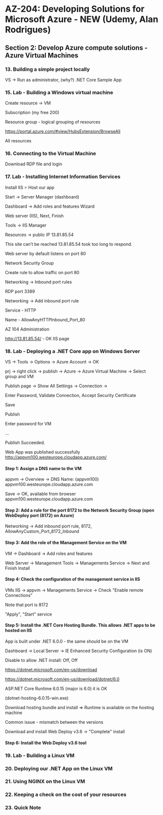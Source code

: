 # AZ-204: Developing Solutions for Microsoft Azure - NEW (Udemy, Alan Rodrigues)

## Section 2: Develop Azure compute solutions - Azure Virtual Machines

### 13. Building a simple project locally

VS -> Run as administrator, (why?) .NET Core Sample App

### 15. Lab - Building a Windows virtual machine

Create resource -> VM

Subscription (my free 200)

Resource group - logical grouping of resources

<https://portal.azure.com/#view/HubsExtension/BrowseAll>

All resources

### 16. Connecting to the Virtual Machine

Download RDP file and login

### 17. Lab - Installing Internet Information Services

Install IIS = Host our app

Start -> Server Manager (dashboard)

Dashboard -> Add roles and features Wizard

Web server (IIS), Next, Finish

Tools -> IIS Manager

Resources -> public IP 13.81.85.54

This site can’t be reached 13.81.85.54 took too long to respond.

Web server by default listens on port 80

Network Security Group

Create rule to allow traffic on port 80

Networking -> Inbound port rules

RDP port 3389

Networking -> Add inbound port rule

Service - HTTP

Name - AllowAnyHTTPInbound_Port_80

AZ 104 Administration

<http://13.81.85.54/> - OK IIS page

### 18. Lab - Deploying a .NET Core app on Windows Server

VS -> Tools -> Options -> Azure Account -> OK

prj -> right click -> publish -> Azure -> Azure Virtual Machine -> Select group and VM

Publish page -> Show All Settings -> Connection ->

Enter Password, Validate Connection, Accept Security Certificate

Save

Publish

Enter password for VM

...

Publish Succeeded.

Web App was published successfully <http://appvm100.westeurope.cloudapp.azure.com/>


#### Step 1: Assign a DNS name to the VM

appvm -> Overview -> DNS Name: (appvm100) appvm100.westeurope.cloudapp.azure.com

Save -> OK, available from browser appvm100.westeurope.cloudapp.azure.com

#### Step 2: Add a rule for the port 8172 to the Network Security Group (open WebDeploy port (8172) on Azure)

Networking -> Add inbound port rule, 8172, AllowAnyCustom_Port_8172_Inbound

#### Step 3: Add the role of the Management Service on the VM

VM -> Dashboard -> Add roles and features

Web Server -> Management Tools -> Managements Service -> Next and Finish Install

#### Step 4: Check the configuration of the management service in IIS

VMs IIS -> appvm -> Managements Service -> Check "Enable remote Connections"

Note that port is 8172

"Apply", "Start" service

#### Step 5: Install the .NET Core Hosting Bundle. This allows .NET apps to be hosted on IIS

App is built under .NET 6.0.0 - the same should be on the VM

Dashboard -> Local Server -> IE Enhanced Security Configuration (is ON)

Disable to allow .NET install: Off, Off

<https://dotnet.microsoft.com/en-us/download>

<https://dotnet.microsoft.com/en-us/download/dotnet/6.0>

ASP.NET Core Runtime 6.0.15 (major is 6.0) it is OK

(dotnet-hosting-6.0.15-win.exe)

Download hosting bundle and install => Runtime is available on the hosting machine

Common issue - mismatch between the versions

Download and install Web Deploy v3.6 -> "Complete" install

#### Step 6: Install the Web Deploy v3.6 tool

### 19. Lab - Building a Linux VM

### 20. Deploying our .NET App on the Linux VM

### 21. Using NGINX on the Linux VM

### 22. Keeping a check on the cost of your resources

### 23. Quick Note
